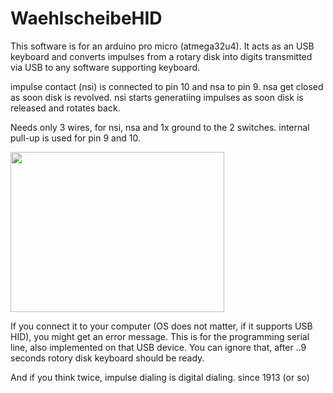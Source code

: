 # WaehlscheibeHID
This software is for an arduino pro micro (atmega32u4).
It acts as an USB keyboard and converts impulses from a rotary disk
into digits transmitted via USB to any software supporting keyboard.

impulse contact (nsi) is connected to pin 10 and nsa to pin 9. nsa get closed
as soon disk is revolved. nsi starts generatiing impulses as soon
disk is released and rotates back.

Needs only 3 wires, for nsi, nsa and 1x ground to the 2 switches. internal pull-up is used
for pin 9 and 10.

<img src="https://github.com/antonmeyer/WaehlscheibeHID/blob/master/IMG_5230.JPG" height="256" width="342">

If you connect it to your computer (OS does not matter, if it supports USB HID), you might get
an error message. This is for the programming serial line, also implemented on that USB device.
You can ignore that, after ..9 seconds rotory disk keyboard should be ready.

And if you think twice, impulse dialing is digital dialing. since 1913 (or so)

